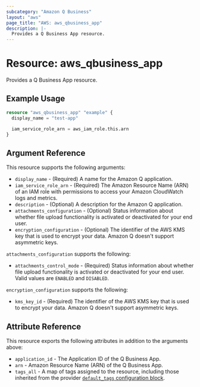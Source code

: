 ```yaml
---
subcategory: "Amazon Q Business"
layout: "aws"
page_title: "AWS: aws_qbusiness_app"
description: |-
  Provides a Q Business App resource.
---
```


# Resource: aws_qbusiness_app

Provides a Q Business App resource.

## Example Usage

```terraform
resource "aws_qbusiness_app" "example" {
  display_name = "test-app"

  iam_service_role_arn = aws_iam_role.this.arn
}
```

## Argument Reference

This resource supports the following arguments:

* `display_name` - (Required) A name for the Amazon Q application.
* `iam_service_role_arn` - (Required) The Amazon Resource Name (ARN) of an IAM role with permissions to access your Amazon CloudWatch logs and metrics.
* `description` - (Optional) A description for the Amazon Q application.
* `attachments_configuration` - (Optional) Status information about whether file upload functionality is activated or deactivated for your end user.
* `encryption_configuration` - (Optional) The identifier of the AWS KMS key that is used to encrypt your data. Amazon Q doesn't support asymmetric keys.

`attachments_configuration` supports the following:

* `attachments_control_mode` - (Required) Status information about whether file upload functionality is activated or deactivated for your end user. Valid values are `ENABLED` and `DISABLED`.

`encryption_configuration` supports the following:

* `kms_key_id` - (Required) The identifier of the AWS KMS key that is used to encrypt your data. Amazon Q doesn't support asymmetric keys.

## Attribute Reference

This resource exports the following attributes in addition to the arguments above:

* `application_id` - The Application ID of the Q Business App.
* `arn` - Amazon Resource Name (ARN) of the Q Business App.
* `tags_all` - A map of tags assigned to the resource, including those inherited from the provider [`default_tags` configuration block](https://registry.terraform.io/providers/hashicorp/aws/latest/docs#default_tags-configuration-block).


